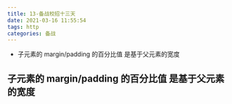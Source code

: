 ```yaml
---
title: 13-备战校招十三天
date: 2021-03-16 11:55:54
tags: http
categories: 备战
---
```




- 子元素的 margin/padding 的百分比值 是基于父元素的宽度



<!--more-->

## 子元素的 margin/padding 的百分比值 是基于父元素的宽度

